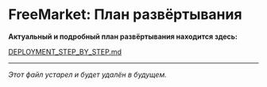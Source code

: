 # FreeMarket: План развёртывания

**Актуальный и подробный план развёртывания находится здесь:**

[DEPLOYMENT_STEP_BY_STEP.md](./DEPLOYMENT_STEP_BY_STEP.md)

---

*Этот файл устарел и будет удалён в будущем.*
